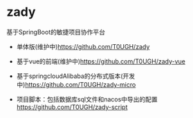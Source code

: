 # zady
基于SpringBoot的敏捷项目协作平台

- 单体版(维护中)<https://github.com/T0UGH/zady>

- 基于vue的前端(维护中)<https://github.com/T0UGH/zady-vue>

- 基于springcloudAlibaba的分布式版本(开发中)<https://github.com/T0UGH/zady-micro>

- 项目脚本：包括数据库sql文件和nacos中导出的配置<https://github.com/T0UGH/zady-script>
